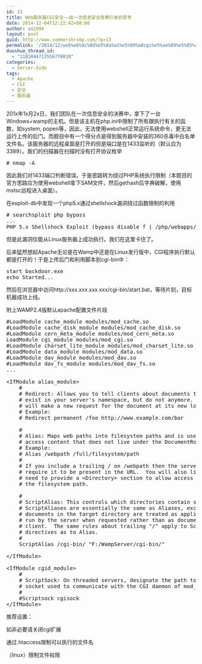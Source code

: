 ```yaml
---
id: 13
title: Web服务器CGI安全——由一次信息安全竞赛引发的思考
date: 2014-12-04T12:22:42+08:00
author: xm1994
layout: post
guid: http://www.summershrimp.com/?p=13
permalink: '/2014/12/web%e6%9c%8d%e5%8a%a1%e5%99%a8cgi%e5%ae%89%e5%85%a8-%e7%94%b1%e4%b8%80%e6%ac%a1%e4%bf%a1%e6%81%af%e5%ae%89%e5%85%a8%e7%ab%9e%e8%b5%9b%e5%bc%95%e5%8f%91%e7%9a%84%e6%80%9d%e8%80%83/'
duoshuo_thread_id:
  - "1182844713556770818"
categories:
  - Server-Side
tags:
  - Apache
  - CGI
  - 安全
  - 服务器
---
```

201x年1x月2x日，我们团队在一次信息安全的决赛中，拿下了一台Windows+wamp的主机。但是该主机在php.ini中限制了所有跟执行有关的函数，如system, popen等，因此，无法使用webshell正常运行系统命令，更无法运行上传的后门。而题目中有一个得分点是得到服务器中安装的360杀毒中白名单文件名。该服务器的远程桌面是打开的但是端口是在1433监听的（默认应为3389）。我们的扫描器在扫描时没有打开协议枚举

<pre># nmap -A</pre>

因此我们对1433端口判断错误。于是思路转为绕过PHP系统执行限制（本题目的官方思路应为使用webshell拿下SAM文件，然后gethash后字典破解，使用mstsc远程进入桌面）。

在exploit-db中发现一个php5.x通过shellshock漏洞绕过函数限制的利用

<pre># searchsploit php bypass
...
PHP 5.x Shellshock Exploit (bypass disable_f | /php/webapps/35146.txt</pre>

但是此漏洞仅能从Linux服务器上成功执行。我们在这里卡住了。

后来猛然想起Apache无论是在Wamp中还是在Linux发行版中，CGI程序执行默认都是打开的！于是上传后门和利用脚本到cgi-bin中：

<pre class="lang:sh mark:4,38 decode:true" title="start.bat">start backdoor.exe
echo Started...
</pre>

然后在浏览器中访问http://xxx.xxx.xxx.xxx/cgi-bin/start.bat，等待片刻，目标机器成功上线。

附上WAMP2.4版默认apache配置文件片段

<pre class="lang:sh mark:4,38 decode:true" title="httpd.conf">#LoadModule cache_module modules/mod_cache.so
#LoadModule cache_disk_module modules/mod_cache_disk.so
#LoadModule cern_meta_module modules/mod_cern_meta.so
LoadModule cgi_module modules/mod_cgi.so
#LoadModule charset_lite_module modules/mod_charset_lite.so
#LoadModule data_module modules/mod_data.so
#LoadModule dav_module modules/mod_dav.so
#LoadModule dav_fs_module modules/mod_dav_fs.so
...

&lt;IfModule alias_module&gt;
    #
    # Redirect: Allows you to tell clients about documents that used to 
    # exist in your server's namespace, but do not anymore. The client 
    # will make a new request for the document at its new location.
    # Example:
    # Redirect permanent /foo http://www.example.com/bar

    #
    # Alias: Maps web paths into filesystem paths and is used to
    # access content that does not live under the DocumentRoot.
    # Example:
    # Alias /webpath /full/filesystem/path
    #
    # If you include a trailing / on /webpath then the server will
    # require it to be present in the URL.  You will also likely
    # need to provide a &lt;Directory&gt; section to allow access to
    # the filesystem path.

    #
    # ScriptAlias: This controls which directories contain server scripts. 
    # ScriptAliases are essentially the same as Aliases, except that
    # documents in the target directory are treated as applications and
    # run by the server when requested rather than as documents sent to the
    # client.  The same rules about trailing "/" apply to ScriptAlias
    # directives as to Alias.
    #
    ScriptAlias /cgi-bin/ "F:/WampServer/cgi-bin/"

&lt;/IfModule&gt;

&lt;IfModule cgid_module&gt;
    #
    # ScriptSock: On threaded servers, designate the path to the UNIX
    # socket used to communicate with the CGI daemon of mod_cgid.
    #
    #Scriptsock cgisock
&lt;/IfModule&gt;
</pre>

推荐设置：

如非必要请关闭cgi扩展

通过.htaccess限制可以执行的文件名

（linux）限制文件权限